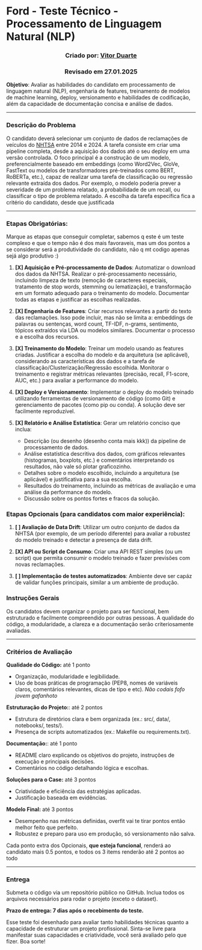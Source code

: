 # Ford - Teste Técnico - Processamento de Linguagem Natural (NLP)

### <center> Criado por: [Vitor Duarte](https://www.linkedin.com/in/uvitohugo/) </center>
### <center> Revisado em 27.01.2025 </center> 

**Objetivo**: Avaliar as habilidades do candidato em processamento de linguagem natural (NLP), engenharia de features, treinamento de modelos de machine learning, deploy, versionamento e habilidades de codificação, além da capacidade de documentação concisa e análise de dados.

---

### Descrição do Problema

O candidato deverá selecionar um conjunto de dados de reclamações de veículos do [NHTSA](https://www.nhtsa.gov/nhtsa-datasets-and-apis#complaints) entre 2014 e 2024. A tarefa consiste em criar uma pipeline completa, desde a aquisição dos dados até o seu deploy em uma versão controlada. O foco principal é a construção de um modelo, preferencialmente baseado em embeddings (como Word2Vec, GloVe, FastText ou modelos de transformadores pré-treinados como BERT, RoBERTa, etc.), capaz de realizar uma tarefa de classificação ou regressão relevante extraída dos dados. Por exemplo, o modelo poderia prever a severidade de um problema relatado, a probabilidade de um recall, ou classificar o tipo de problema relatado. A escolha da tarefa específica fica a critério do candidato, desde que justificada

---

### Etapas Obrigatórias:
 Marque as etapas que conseguir completar, sabemos q este é um teste complexo e que o tempo não é dos mais favoraveis, mas um dos pontos a se considerar será a produtividade do candidato, não q mt codigo apenas sejá algo produtivo :)

1. **[X] Aquisição e Pré-processamento de Dados**: Automatizar o download dos dados da NHTSA. Realizar o pré-processamento necessário, incluindo limpeza de texto (remoção de caracteres especiais, tratamento de stop words, stemming ou lematização), e transformação em um formato adequado para o treinamento do modelo. Documentar todas as etapas e justificar as escolhas realizadas.

2. **[X] Engenharia de Features**: Criar recursos relevantes a partir do texto das reclamações. Isso pode incluir, mas não se limita a: embeddings de palavras ou sentenças, word count, TF-IDF, n-grams, sentimento, tópicos extraídos via LDA ou modelos similares. Documentar o processo e a escolha dos recursos.

3. **[X] Treinamento do Modelo**: Treinar um modelo usando as features criadas. Justificar a escolha do modelo e da arquitetura (se aplicável), considerando as características dos dados e a tarefa de classificação/Clusterização/Regressão escolhida. Monitorar o treinamento e registrar métricas relevantes (precisão, recall, F1-score, AUC, etc.) para avaliar a performance do modelo.

4. **[X] Deploy e Versionamento**: Implementar o deploy do modelo treinado utilizando ferramentas de versionamento de código (como Git) e gerenciamento de pacotes (como pip ou conda). A solução deve ser facilmente reproduzível.

5. **[X] Relatório e Análise Estatística**: Gerar um relatório conciso que inclua:
    - Descrição (ou desenho (desenho conta mais kkk)) da pipeline de processamento de dados.
    - Análise estatística descritiva dos dados, com gráficos relevantes (histogramas, boxplots, etc.) e comentários interpretando os resultados, não vale só plotar graficozinho.
    - Detalhes sobre o modelo escolhido, incluindo a arquitetura (se aplicável) e justificativa para a sua escolha.
    - Resultados do treinamento, incluindo as métricas de avaliação e uma análise da performance do modelo.
    - Discussão sobre os pontos fortes e fracos da solução.

### Etapas Opcionais (para candidatos com maior experiência):

1. **[ ] Avaliação de Data Drift**: Utilizar um outro conjunto de dados da NHTSA (por exemplo, de um período diferente) para avaliar a robustez do modelo treinado e detectar a presença de data drift.

2. **[X] API ou Script de Consumo**: Criar uma API REST simples (ou um script) que permita consumir o modelo treinado e fazer previsões com novas reclamações.

3. **[ ] Implementação de testes automatizados**: Ambiente deve ser capáz de validar funções principais, similar a um ambiente de produção.

### Instruções Gerais

Os candidatos devem organizar o projeto para ser funcional, bem estruturado e facilmente compreendido por outras pessoas. A qualidade do código, a modularidade, a clareza e a documentação serão criteriosamente avaliadas.

---

### Critérios de Avaliação

**Qualidade do Código:** até 1 ponto
- Organização, modularidade e legibilidade.
- Uso de boas práticas de programação (PEP8, nomes de variáveis claros, comentários relevantes, dicas de tipo e etc). _Não codais fofo jovem gafanhoto_

**Estruturação do Projeto:**: até 2 pontos
- Estrutura de diretórios clara e bem organizada (ex.: src/, data/, notebooks/, tests/).
- Presença de scripts automatizados (ex.: Makefile ou requirements.txt).

**Documentação:**: até 1 ponto
- README claro explicando os objetivos do projeto, instruções de execução e principais decisões.
- Comentários no código detalhando lógica e escolhas.

**Soluções para o Case:** até 3 pontos
- Criatividade e eficiência das estratégias aplicadas.
- Justificação baseada em evidências.

**Modelo Final:** até 3 pontos
- Desempenho nas métricas definidas, overfit vai te tirar pontos então melhor feito que perfeito.
- Robustez e preparo para uso em produção, só versionamento não salva.

Cada ponto extra dos Opcionais, **que esteja funcional**, renderá ao candidato mais 0.5 pontos, e todos os 3 items renderão até 2 pontos ao todo

---

### Entrega

Submeta o código via um repositório público no GitHub. Inclua todos os arquivos necessários para rodar o projeto (exceto o dataset).

**Prazo de entrega: 7 dias após o recebimento do teste.**

Esse teste foi desenhado para avaliar tanto habilidades técnicas quanto a capacidade de estruturar um projeto profissional. Sinta-se livre para manifestar suas capacidades e criatividade, você será avaliado pelo que fizer. Boa sorte!
